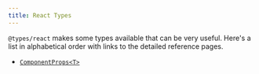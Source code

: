 ```yaml
---
title: React Types
---
```


`@types/react` makes some types available that can be very useful. Here's a list in alphabetical order with links to the detailed reference pages.

- [`ComponentProps<T>`](/docs/react-types/ComponentProps)
